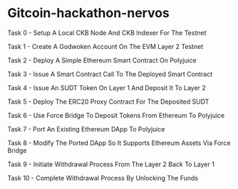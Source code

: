 # Gitcoin-hackathon-nervos

 Task 0 - Setup A Local CKB Node And CKB Indexer For The Testnet
 
 Task 1 - Create A Godwoken Account On The EVM Layer 2 Testnet
 
 Task 2 - Deploy A Simple Ethereum Smart Contract On Polyjuice
 
 Task 3 - Issue A Smart Contract Call To The Deployed Smart Contract
 
 Task 4 - Issue An SUDT Token On Layer 1 And Deposit It To Layer 2
 
 Task 5 - Deploy The ERC20 Proxy Contract For The Deposited SUDT
 
 Task 6 - Use Force Bridge To Deposit Tokens From Ethereum To Polyjuice
 
 Task 7 - Port An Existing Ethereum DApp To Polyjuice
 
 Task 8 - Modify The Ported DApp So It Supports Ethereum Assets Via Force Bridge
 
 Task 9 - Initiate Withdrawal Process From The Layer 2 Back To Layer 1

 Task 10 - Complete Withdrawal Process By Unlocking The Funds
